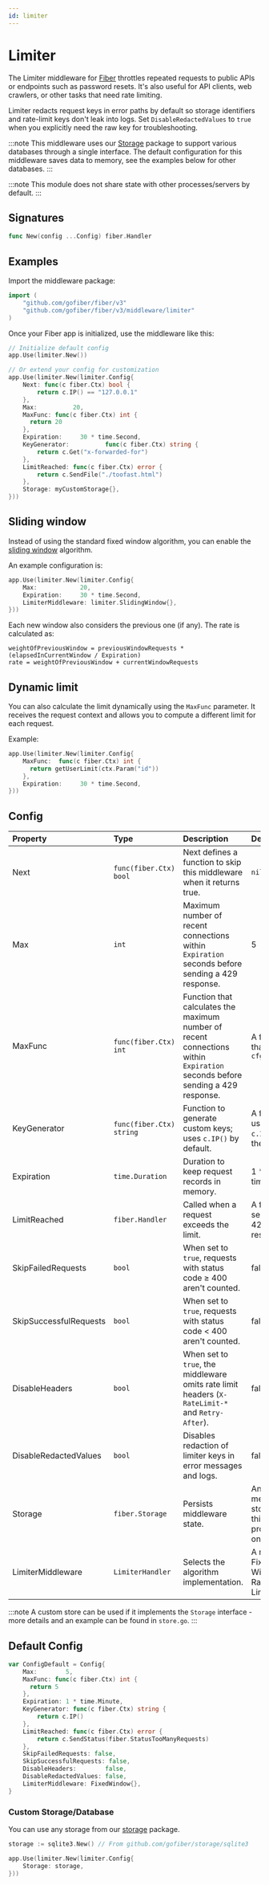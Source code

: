 ```yaml
---
id: limiter
---
```


# Limiter

The Limiter middleware for [Fiber](https://github.com/gofiber/fiber) throttles repeated requests to public APIs or endpoints such as password resets. It's also useful for API clients, web crawlers, or other tasks that need rate limiting.

Limiter redacts request keys in error paths by default so storage identifiers and rate-limit keys don't leak into logs. Set `DisableRedactedValues` to `true` when you explicitly need the raw key for troubleshooting.

:::note
This middleware uses our [Storage](https://github.com/gofiber/storage) package to support various databases through a single interface. The default configuration for this middleware saves data to memory, see the examples below for other databases.
:::

:::note
This module does not share state with other processes/servers by default.
:::

## Signatures

```go
func New(config ...Config) fiber.Handler
```

## Examples

Import the middleware package:

```go
import (
    "github.com/gofiber/fiber/v3"
    "github.com/gofiber/fiber/v3/middleware/limiter"
)
```

Once your Fiber app is initialized, use the middleware like this:

```go
// Initialize default config
app.Use(limiter.New())

// Or extend your config for customization
app.Use(limiter.New(limiter.Config{
    Next: func(c fiber.Ctx) bool {
        return c.IP() == "127.0.0.1"
    },
    Max:          20,
    MaxFunc: func(c fiber.Ctx) int {
      return 20
    },
    Expiration:     30 * time.Second,
    KeyGenerator:          func(c fiber.Ctx) string {
        return c.Get("x-forwarded-for")
    },
    LimitReached: func(c fiber.Ctx) error {
        return c.SendFile("./toofast.html")
    },
    Storage: myCustomStorage{},
}))
```

## Sliding window

Instead of using the standard fixed window algorithm, you can enable the [sliding window](https://en.wikipedia.org/wiki/Sliding_window_protocol) algorithm.

An example configuration is:

```go
app.Use(limiter.New(limiter.Config{
    Max:            20,
    Expiration:     30 * time.Second,
    LimiterMiddleware: limiter.SlidingWindow{},
}))
```

Each new window also considers the previous one (if any). The rate is calculated as:

```text
weightOfPreviousWindow = previousWindowRequests * (elapsedInCurrentWindow / Expiration)
rate = weightOfPreviousWindow + currentWindowRequests
```

## Dynamic limit

You can also calculate the limit dynamically using the `MaxFunc` parameter. It receives the request context and allows you to compute a different limit for each request.

Example:

```go
app.Use(limiter.New(limiter.Config{
    MaxFunc:  func(c fiber.Ctx) int {
      return getUserLimit(ctx.Param("id"))
    },
    Expiration:     30 * time.Second,
}))
```

## Config

| Property               | Type                      | Description                                                                                 | Default                                  |
|:-----------------------|:--------------------------|:--------------------------------------------------------------------------------------------|:-----------------------------------------|
| Next                   | `func(fiber.Ctx) bool`   | Next defines a function to skip this middleware when it returns true.                         | `nil`                                    |
| Max                    | `int`                     | Maximum number of recent connections within `Expiration` seconds before sending a 429 response. | 5                                        |
| MaxFunc                | `func(fiber.Ctx) int`     | Function that calculates the maximum number of recent connections within `Expiration` seconds before sending a 429 response. | A function that returns `cfg.Max`    |
| KeyGenerator           | `func(fiber.Ctx) string` | Function to generate custom keys; uses `c.IP()` by default.                 | A function using `c.IP()` as the default   |
| Expiration             | `time.Duration`           | Duration to keep request records in memory.                   | 1 * time.Minute                          |
| LimitReached           | `fiber.Handler`           | Called when a request exceeds the limit.                                       | A function sending a 429 response          |
| SkipFailedRequests     | `bool`                    | When set to `true`, requests with status code ≥ 400 aren't counted.                         | false                                    |
| SkipSuccessfulRequests | `bool`                    | When set to `true`, requests with status code < 400 aren't counted.                          | false                                    |
| DisableHeaders         | `bool`                    | When set to `true`, the middleware omits rate limit headers (`X-RateLimit-*` and `Retry-After`). | false                                    |
| DisableRedactedValues  | `bool`                    | Disables redaction of limiter keys in error messages and logs.                                 | false                                    |
| Storage                | `fiber.Storage`           | Persists middleware state.                                         | An in-memory store for this process only |
| LimiterMiddleware      | `LimiterHandler`          | Selects the algorithm implementation.                       | A new Fixed Window Rate Limiter          |

:::note
A custom store can be used if it implements the `Storage` interface - more details and an example can be found in `store.go`.
:::

## Default Config

```go
var ConfigDefault = Config{
    Max:        5,
    MaxFunc: func(c fiber.Ctx) int {
      return 5
    },
    Expiration: 1 * time.Minute,
    KeyGenerator: func(c fiber.Ctx) string {
        return c.IP()
    },
    LimitReached: func(c fiber.Ctx) error {
        return c.SendStatus(fiber.StatusTooManyRequests)
    },
    SkipFailedRequests: false,
    SkipSuccessfulRequests: false,
    DisableHeaders:        false,
    DisableRedactedValues: false,
    LimiterMiddleware: FixedWindow{},
}
```

### Custom Storage/Database

You can use any storage from our [storage](https://github.com/gofiber/storage/) package.

```go
storage := sqlite3.New() // From github.com/gofiber/storage/sqlite3

app.Use(limiter.New(limiter.Config{
    Storage: storage,
}))
```
